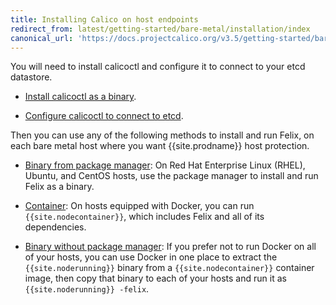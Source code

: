 ```yaml
---
title: Installing Calico on host endpoints
redirect_from: latest/getting-started/bare-metal/installation/index
canonical_url: 'https://docs.projectcalico.org/v3.5/getting-started/bare-metal/installation/'
---
```


You will need to install calicoctl and configure it to connect to your etcd datastore.

-  [Install calicoctl as a binary](../../calicoctl/install#installing-calicoctl-as-a-binary-on-a-single-host).

-  [Configure calicoctl to connect to etcd](../../calicoctl/configure/etcd).

Then you can use any of the following methods to install and run Felix, on each bare metal
host where you want {{site.prodname}} host protection.

- [Binary from package manager](binary-mgr): On Red Hat Enterprise Linux (RHEL), Ubuntu,
  and CentOS hosts, use the package manager to install and run Felix as a binary.

- [Container](container): On hosts equipped with Docker, you can run `{{site.nodecontainer}}`,
  which includes Felix and all of its dependencies.

- [Binary without package manager](binary): If you prefer not to run Docker on all of your
  hosts, you can use Docker in one place to extract the `{{site.noderunning}}` binary from a
  `{{site.nodecontainer}}` container image, then copy that binary to each of your hosts and
  run it as `{{site.noderunning}} -felix`.
